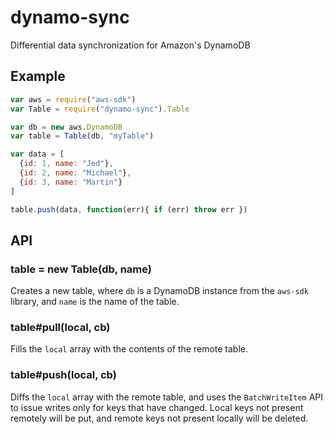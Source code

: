 dynamo-sync
===========

Differential data synchronization for Amazon's DynamoDB

Example
-------

```javascript
var aws = require("aws-sdk")
var Table = require("dynamo-sync").Table

var db = new aws.DynamoDB
var table = Table(db, "myTable")

var data = [
  {id: 1, name: "Jed"},
  {id: 2, name: "Michael"},
  {id: 3, name: "Martin"}
]

table.push(data, function(err){ if (err) throw err })
```

API
---

### table = new Table(db, name)

Creates a new table, where `db` is a DynamoDB instance from the `aws-sdk` library, and `name` is the name of the table.

### table#pull(local, cb)

Fills the `local` array with the contents of the remote table.

### table#push(local, cb)

Diffs the `local` array with the remote table, and uses the `BatchWriteItem` API to issue writes only for keys that have changed. Local keys not present remotely will be put, and remote keys not present locally will be deleted.
